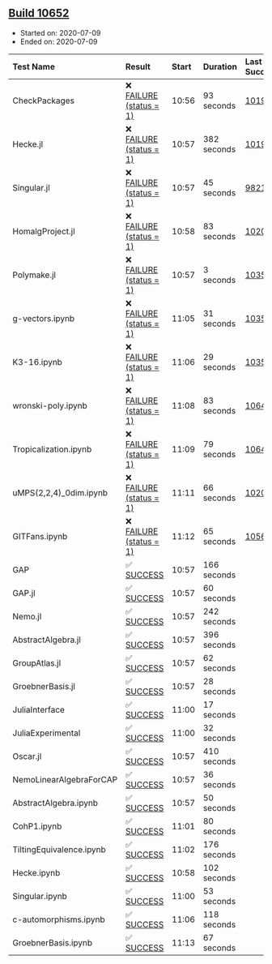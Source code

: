 ## [Build 10652](https://oscarci.mathematik.uni-kl.de/job/oscar/10652/)

* Started on: 2020-07-09
* Ended on: 2020-07-09

| Test Name    | Result | Start | Duration | Last Success | First Failure |
|:-------------|:-------|:------|:---------|:-------------|:--------------|
| CheckPackages | ❌ [FAILURE (status = 1)](https://oscarci.mathematik.uni-kl.de/job/oscar/10652/artifact/logs/build-10652/CheckPackages.log) | 10:56 | 93 seconds | [10197](https://oscarci.mathematik.uni-kl.de/job/oscar/10197/) | [10198](https://oscarci.mathematik.uni-kl.de/job/oscar/10198/) |
| Hecke.jl | ❌ [FAILURE (status = 1)](https://oscarci.mathematik.uni-kl.de/job/oscar/10652/artifact/logs/build-10652/Hecke.jl.log) | 10:57 | 382 seconds | [10197](https://oscarci.mathematik.uni-kl.de/job/oscar/10197/) | [10198](https://oscarci.mathematik.uni-kl.de/job/oscar/10198/) |
| Singular.jl | ❌ [FAILURE (status = 1)](https://oscarci.mathematik.uni-kl.de/job/oscar/10652/artifact/logs/build-10652/Singular.jl.log) | 10:57 | 45 seconds | [9821](https://oscarci.mathematik.uni-kl.de/job/oscar/9821/) | [9822](https://oscarci.mathematik.uni-kl.de/job/oscar/9822/) |
| HomalgProject.jl | ❌ [FAILURE (status = 1)](https://oscarci.mathematik.uni-kl.de/job/oscar/10652/artifact/logs/build-10652/HomalgProject.jl.log) | 10:58 | 83 seconds | [10209](https://oscarci.mathematik.uni-kl.de/job/oscar/10209/) | [10210](https://oscarci.mathematik.uni-kl.de/job/oscar/10210/) |
| Polymake.jl | ❌ [FAILURE (status = 1)](https://oscarci.mathematik.uni-kl.de/job/oscar/10652/artifact/logs/build-10652/Polymake.jl.log) | 10:57 | 3 seconds | [10356](https://oscarci.mathematik.uni-kl.de/job/oscar/10356/) | [10357](https://oscarci.mathematik.uni-kl.de/job/oscar/10357/) |
| g-vectors.ipynb | ❌ [FAILURE (status = 1)](https://oscarci.mathematik.uni-kl.de/job/oscar/10652/artifact/logs/build-10652/g-vectors.ipynb.log) | 11:05 | 31 seconds | [10356](https://oscarci.mathematik.uni-kl.de/job/oscar/10356/) | [10357](https://oscarci.mathematik.uni-kl.de/job/oscar/10357/) |
| K3-16.ipynb | ❌ [FAILURE (status = 1)](https://oscarci.mathematik.uni-kl.de/job/oscar/10652/artifact/logs/build-10652/K3-16.ipynb.log) | 11:06 | 29 seconds | [10356](https://oscarci.mathematik.uni-kl.de/job/oscar/10356/) | [10357](https://oscarci.mathematik.uni-kl.de/job/oscar/10357/) |
| wronski-poly.ipynb | ❌ [FAILURE (status = 1)](https://oscarci.mathematik.uni-kl.de/job/oscar/10652/artifact/logs/build-10652/wronski-poly.ipynb.log) | 11:08 | 83 seconds | [10647](https://oscarci.mathematik.uni-kl.de/job/oscar/10647/) | [10648](https://oscarci.mathematik.uni-kl.de/job/oscar/10648/) |
| Tropicalization.ipynb | ❌ [FAILURE (status = 1)](https://oscarci.mathematik.uni-kl.de/job/oscar/10652/artifact/logs/build-10652/Tropicalization.ipynb.log) | 11:09 | 79 seconds | [10649](https://oscarci.mathematik.uni-kl.de/job/oscar/10649/) | [10650](https://oscarci.mathematik.uni-kl.de/job/oscar/10650/) |
| uMPS(2,2,4)_0dim.ipynb | ❌ [FAILURE (status = 1)](https://oscarci.mathematik.uni-kl.de/job/oscar/10652/artifact/logs/build-10652/uMPS-2-2-4-_0dim.ipynb.log) | 11:11 | 66 seconds | [10209](https://oscarci.mathematik.uni-kl.de/job/oscar/10209/) | [10210](https://oscarci.mathematik.uni-kl.de/job/oscar/10210/) |
| GITFans.ipynb | ❌ [FAILURE (status = 1)](https://oscarci.mathematik.uni-kl.de/job/oscar/10652/artifact/logs/build-10652/GITFans.ipynb.log) | 11:12 | 65 seconds | [10566](https://oscarci.mathematik.uni-kl.de/job/oscar/10566/) | [10567](https://oscarci.mathematik.uni-kl.de/job/oscar/10567/) |
| GAP | ✅ [SUCCESS](https://oscarci.mathematik.uni-kl.de/job/oscar/10652/artifact/logs/build-10652/GAP.log) | 10:57 | 166 seconds |  |  |
| GAP.jl | ✅ [SUCCESS](https://oscarci.mathematik.uni-kl.de/job/oscar/10652/artifact/logs/build-10652/GAP.jl.log) | 10:57 | 60 seconds |  |  |
| Nemo.jl | ✅ [SUCCESS](https://oscarci.mathematik.uni-kl.de/job/oscar/10652/artifact/logs/build-10652/Nemo.jl.log) | 10:57 | 242 seconds |  |  |
| AbstractAlgebra.jl | ✅ [SUCCESS](https://oscarci.mathematik.uni-kl.de/job/oscar/10652/artifact/logs/build-10652/AbstractAlgebra.jl.log) | 10:57 | 396 seconds |  |  |
| GroupAtlas.jl | ✅ [SUCCESS](https://oscarci.mathematik.uni-kl.de/job/oscar/10652/artifact/logs/build-10652/GroupAtlas.jl.log) | 10:57 | 62 seconds |  |  |
| GroebnerBasis.jl | ✅ [SUCCESS](https://oscarci.mathematik.uni-kl.de/job/oscar/10652/artifact/logs/build-10652/GroebnerBasis.jl.log) | 10:57 | 28 seconds |  |  |
| JuliaInterface | ✅ [SUCCESS](https://oscarci.mathematik.uni-kl.de/job/oscar/10652/artifact/logs/build-10652/JuliaInterface.log) | 11:00 | 17 seconds |  |  |
| JuliaExperimental | ✅ [SUCCESS](https://oscarci.mathematik.uni-kl.de/job/oscar/10652/artifact/logs/build-10652/JuliaExperimental.log) | 11:00 | 32 seconds |  |  |
| Oscar.jl | ✅ [SUCCESS](https://oscarci.mathematik.uni-kl.de/job/oscar/10652/artifact/logs/build-10652/Oscar.jl.log) | 10:57 | 410 seconds |  |  |
| NemoLinearAlgebraForCAP | ✅ [SUCCESS](https://oscarci.mathematik.uni-kl.de/job/oscar/10652/artifact/logs/build-10652/NemoLinearAlgebraForCAP.log) | 10:57 | 36 seconds |  |  |
| AbstractAlgebra.ipynb | ✅ [SUCCESS](https://oscarci.mathematik.uni-kl.de/job/oscar/10652/artifact/logs/build-10652/AbstractAlgebra.ipynb.log) | 10:57 | 50 seconds |  |  |
| CohP1.ipynb | ✅ [SUCCESS](https://oscarci.mathematik.uni-kl.de/job/oscar/10652/artifact/logs/build-10652/CohP1.ipynb.log) | 11:01 | 80 seconds |  |  |
| TiltingEquivalence.ipynb | ✅ [SUCCESS](https://oscarci.mathematik.uni-kl.de/job/oscar/10652/artifact/logs/build-10652/TiltingEquivalence.ipynb.log) | 11:02 | 176 seconds |  |  |
| Hecke.ipynb | ✅ [SUCCESS](https://oscarci.mathematik.uni-kl.de/job/oscar/10652/artifact/logs/build-10652/Hecke.ipynb.log) | 10:58 | 102 seconds |  |  |
| Singular.ipynb | ✅ [SUCCESS](https://oscarci.mathematik.uni-kl.de/job/oscar/10652/artifact/logs/build-10652/Singular.ipynb.log) | 11:00 | 53 seconds |  |  |
| c-automorphisms.ipynb | ✅ [SUCCESS](https://oscarci.mathematik.uni-kl.de/job/oscar/10652/artifact/logs/build-10652/c-automorphisms.ipynb.log) | 11:06 | 118 seconds |  |  |
| GroebnerBasis.ipynb | ✅ [SUCCESS](https://oscarci.mathematik.uni-kl.de/job/oscar/10652/artifact/logs/build-10652/GroebnerBasis.ipynb.log) | 11:13 | 67 seconds |  |  |
